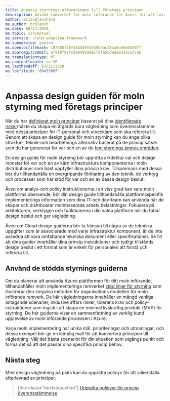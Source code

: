 ```yaml
---
title: Anpassa styrnings utformningen till företags principen
description: Använd ramverket för moln införande för Azure för att lära dig hur du skapar arkitektur val och design mönster som uppfyller dina princip krav.
author: BrianBlanchard
ms.author: brblanch
ms.date: 09/17/2019
ms.topic: conceptual
ms.service: cloud-adoption-framework
ms.subservice: govern
ms.openlocfilehash: 107385f48f43b449fd835b5ac28aa0a9ebb5207f
ms.sourcegitcommit: afe10f97fc0e0402a881fdfa55dadebd3aca75ab
ms.translationtype: MT
ms.contentlocale: sv-SE
ms.lasthandoff: 03/31/2020
ms.locfileid: "80433065"
---
```

# <a name="align-your-cloud-governance-design-guide-with-corporate-policy"></a>Anpassa design guiden för moln styrning med företags principer

När du har [definierat moln principer](./policy-definition.md) baserat på dina [identifierade risker](./business-risk.md)måste du skapa en åtgärds bara vägledning som överensstämmer med dessa principer för IT-personal och utvecklare som ska referera till. Genom att skapa en design guide för moln styrning kan du ange olika struktur-, teknik-och bearbetnings alternativ baserat på de princip satser som du har genererat för var och en av de [fem styrnings ämnes områden](../governance-disciplines.md).

En design guide för moln styrning bör upprätta arkitektur val och design mönster för var och en av kärn infrastrukturs komponenterna i moln distributioner som bäst uppfyller dina princip krav. Tillsammans med dessa bör du tillhandahålla en övergripande förklaring av den teknik, de verktyg och processer som har stöd för var och en av dessa design beslut.

Även om analys-och policy instruktionerna i en viss grad kan vara moln plattforms oberoende, bör din design guide tillhandahålla plattformsspecifik implementerings information som dina IT-och dev-team kan använda när de skapar och distribuerar molnbaserade arbets belastningar. Fokusera på arkitekturen, verktygen och funktionerna i din valda plattform när du fattar design beslut och ger vägledning.

Även om Cloud design guiderna bör ta hänsyn till några av de tekniska uppgifter som är associerade med varje infrastruktur komponent, är de inte avsedda att vara omfattande tekniska dokument eller specifikationer. Se till att dina guider innehåller dina princip instruktioner och tydligt tillstånds design beslut i ett format som är enkelt för personalen att förstå och referera till.

<!-- markdownlint-enable MD033 -->

## <a name="use-the-actionable-governance-guides"></a>Använd de stödda styrnings guiderna

Om du planerar att använda Azure-plattformen för ditt moln införande, tillhandahåller moln implementerings ramverket [stöd linjer för styrning](../guides/index.md) som illustrerar den stegvisa metoden för organisations modellen för moln införande ramverk. De här vägledningarna innehåller en mängd vanliga antagande scenarier, inklusive affärs risker, tolerans krav och policy-instruktioner som ingick i att skapa en minimal livskraftig produkt (MVP) för styrning. De här guiderna visar en sammanfattning av verklig kund upplevelse av moln införande processen i Azure.

Varje moln implementering har unika mål, prioriteringar och utmaningar, och dessa exempel bör ge en lämplig mall för att konvertera principen till vägledning. Välj det bästa scenariot för din situation som utgångs punkt och forma det så att det passar dina specifika princip behov.

## <a name="next-steps"></a>Nästa steg

Med design vägledning på plats kan du upprätta policys för att säkerställa efterlevnad av principer.

> [!div class="nextstepaction"]
> [Upprätta policyer för princip överensstämmelse](./processes.md)
